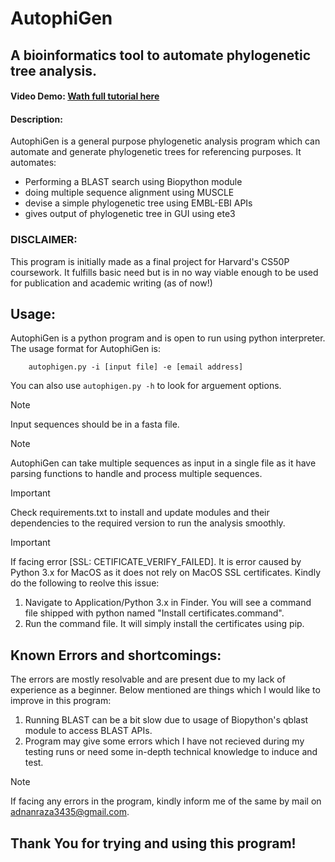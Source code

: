 # AutophiGen
## A bioinformatics tool to automate phylogenetic tree analysis.
#### Video Demo:  <a href = "https://youtu.be/Podl1cscvpE"> Wath full tutorial here</a>
#### Description:
AutophiGen is a general purpose phylogenetic analysis program which can automate and generate phylogenetic trees for referencing purposes. It automates:
* Performing a BLAST search using Biopython module
* doing multiple sequence alignment using MUSCLE
* devise a simple phylogenetic tree using EMBL-EBI APIs
* gives output of phylogenetic tree in GUI using ete3
### DISCLAIMER:
This program is initially made as a final project for Harvard's CS50P coursework. It fulfills basic need but is in no way viable enough to be used for publication and academic writing (as of now!)
## Usage:
AutophiGen is a python program and is open to run using python interpreter. The usage format for AutophiGen is: 
```
    autophigen.py -i [input file] -e [email address]
```
You can also use ```autophigen.py -h``` to look for arguement options.
> [!NOTE]
> Input sequences should be in a fasta file.

> [!NOTE]
> AutophiGen can take multiple sequences as input in a single file as it have parsing functions to handle and process multiple sequences.

> [!IMPORTANT]
> Check requirements.txt to install and update modules and their dependencies to the required version to run the analysis smoothly.

> [!IMPORTANT]
> If facing error [SSL: CETIFICATE_VERIFY_FAILED]. It is error caused by Python 3.x for MacOS as it does not rely on MacOS SSL certificates. Kindly do the following to reolve this issue:
> 1. Navigate to Application/Python 3.x in Finder. You will see a command file shipped with python named "Install certificates.command".
> 2. Run the command file. It will simply install the certificates using pip.
## Known Errors and shortcomings:
The errors are mostly resolvable and are present due to my lack of experience as a beginner. Below mentioned are things which I would like to improve in this program:
1. Running BLAST can be a bit slow due to usage of Biopython's qblast module to access BLAST APIs.
2. Program may give some errors which I have not recieved during my testing runs or need some in-depth technical knowledge to induce and test.
> [!NOTE]
> If facing any errors in the program, kindly inform me of the same by mail on adnanraza3435@gmail.com.
## Thank You for trying and using this program!


    
